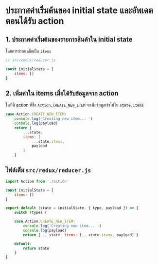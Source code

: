 
# ประกาศค่าเริ่มต้นของ initial state และอัพเดตตอนได้รับ action 

## 1. ประกาศค่าเริ่มต้นของรายการสินค้าใน initial state

โดยการกำหนดชื่อเป็น `items`

```js
// src/redux/reducer.js

const initialState = {
    items: []  
}
```

## 2. เพิ่มค่าใน items เมื่อได้รับข้อมูลจาก action 

ในที่นี้ action ที่ชื่อ `Action.CREATE_NEW_ITEM` จะเพิ่มข้อมูลเข้าไปใน `state.items`

```js
case Action.CREATE_NEW_ITEM:
    console.log('Creating new item... ')
    console.log(payload)
    return { 
        ...state, 
        items: [
            ...state.items, 
            payload
        ] 
    }
```

## ไฟล์เต็ม `src/redux/reducer.js`

```js
import Action from './action' 

const initialState = {
    items: []
}

export default (state = initialState, { type, payload }) => {
    switch (type) {

    case Action.CREATE_NEW_ITEM:
        console.log('Creating new item... ')
        console.log(payload)
        return { ...state, items: [...state.items, payload] }

    default:
        return state
    }
}

```